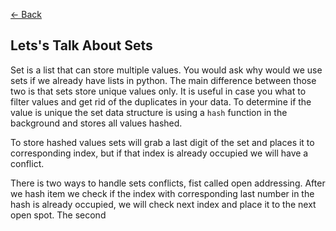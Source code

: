 [<- Back](README.md)

## Lets's Talk About Sets

Set is a list that can store multiple values. You would ask why would we use sets if we already have lists in python. The main difference between those two is that sets store unique values only. It is useful in case you what to filter values and get rid of the duplicates in your data. To determine if the value is unique the set data structure is using a `hash` function in the background and stores all values hashed.

To store hashed values sets will grab a last digit of the set and places it to corresponding index, but if that index is already occupied we will have a conflict.

There is two ways to handle sets conflicts, fist called open addressing. After we hash item we check if the index with corresponding last number in the hash is already occupied, we will check next index and place it to the next open spot. The second
